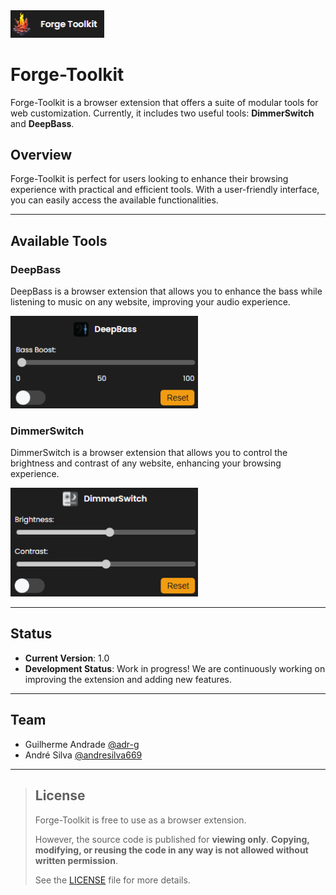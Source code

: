 <img src="img/preview01-v1.0.png" alt="preview02" width="150" />

# Forge-Toolkit

Forge-Toolkit is a browser extension that offers a suite of modular tools for web customization. Currently, it includes two useful tools: **DimmerSwitch** and **DeepBass**.

## Overview

Forge-Toolkit is perfect for users looking to enhance their browsing experience with practical and efficient tools. With a user-friendly interface, you can easily access the available functionalities.

---

## Available Tools

### DeepBass

DeepBass is a browser extension that allows you to enhance the bass while listening to music on any website, improving your audio experience.

<img src="img/preview02-v1.0.png" alt="preview01" width="300" />

### DimmerSwitch

DimmerSwitch is a browser extension that allows you to control the brightness and contrast of any website, enhancing your browsing experience.

<img src="img/preview03-v1.0.png" alt="preview01" width="300" />

---

## Status

- **Current Version**: 1.0
- **Development Status**: Work in progress! We are continuously working on improving the extension and adding new features.

---

## Team

- Guilherme Andrade [@adr-g](https://github.com/adr-g)
- André Silva [@andresilva669](https://github.com/andresilva669)

---

> ## License
>
> Forge-Toolkit is free to use as a browser extension.
>
> However, the source code is published for **viewing only**.
> **Copying, modifying, or reusing the code in any way is not allowed without written permission**.
>
> See the [LICENSE](LICENSE) file for more details.
